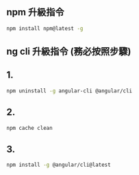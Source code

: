 

## npm 升級指令
```bash
npm install npm@latest -g
```
## ng cli 升級指令 (務必按照步驟)
## 1.
```bash
npm uninstall -g angular-cli @angular/cli
```
## 2.
```bash
npm cache clean
```
## 3.
```bash
npm install -g @angular/cli@latest
```
